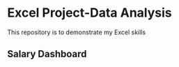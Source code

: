 # Excel Project-Data Analysis
 This repository is to demonstrate my Excel skills  

## Salary Dashboard  

